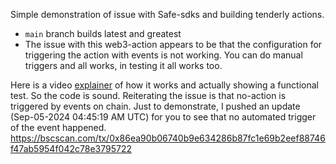 Simple demonstration of issue with Safe-sdks and building tenderly actions.

- `main` branch builds latest and greatest
- The issue with this web3-action appears to be that the configuration for triggering the action with events is not working. You can do manual triggers and all works, in testing it all works too.

Here is a video [explainer](https://www.loom.com/share/3dc2a113245b4c35a35b1c0b09e0cb2f) of how it works and actually showing a functional test. So the code is sound. Reiterating the issue is that no-action is triggered by events on chain.
Just to demonstrate, I pushed an update (Sep-05-2024 04:45:19 AM UTC) for you to see that no automated trigger of the event happened.
https://bscscan.com/tx/0x86ea90b06740b9e634286b87fc1e69b2eef88746f47ab5954f042c78e3795722
